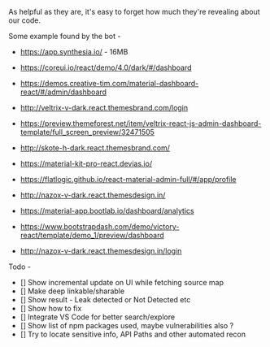 As helpful as they are, it's easy to forget how much they're revealing about our code.


Some example found by the bot - 
- https://app.synthesia.io/ - 16MB
- https://coreui.io/react/demo/4.0/dark/#/dashboard
- https://demos.creative-tim.com/material-dashboard-react/#/admin/dashboard

- http://veltrix-v-dark.react.themesbrand.com/login
- https://preview.themeforest.net/item/veltrix-react-js-admin-dashboard-template/full_screen_preview/32471505
- http://skote-h-dark.react.themesbrand.com/
- https://material-kit-pro-react.devias.io/
- https://flatlogic.github.io/react-material-admin-full/#/app/profile
- http://nazox-v-dark.react.themesdesign.in/
- https://material-app.bootlab.io/dashboard/analytics
- https://www.bootstrapdash.com/demo/victory-react/template/demo_1/preview/dashboard
- http://nazox-v-dark.react.themesdesign.in/login

Todo - 
- [] Show incremental update on UI while fetching source map
- [] Make deep linkable/sharable
- [] Show result - Leak detected or Not Detected etc
- [] Show how to fix
- [] Integrate VS Code for better search/explore
- [] Show list of npm packages used, maybe vulnerabilities also ?
- [] Try to locate sensitive info, API Paths and other automated recon